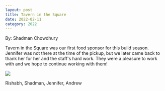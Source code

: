 ```yaml
---
layout: post
title: Tavern in the Square
date: 2022-02-11
category: 2022
---
```

By: Shadman Chowdhury

Tavern in the Square was our first food sponsor for this build season. Jennifer was not there at the time of the pickup, but we later came back to thank her for her and the staff's hard work. They were a pleasure to work with and we hope to continue working with them!

<img class="img-responsive" src="{{site.baseurl}}/images/uploads/2022/02/IMG_9051-768x501.jpg" data-fancybox />
<p class="caption">Rishabh, Shadman, Jennifer, Andrew</p>
